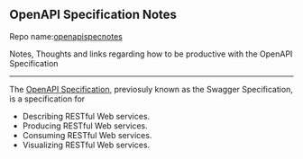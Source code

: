 ## OpenAPI Specification Notes
Repo name:[openapispecnotes](https://github.com/iggym/openapispecnotes)


 Notes, Thoughts and links regarding how to be productive with the OpenAPI Specification

---

The [OpenAPI Specification](https://en.wikipedia.org/wiki/OpenAPI_Specification), previosuly known as the Swagger Specification, is a specification for 
* Describing RESTful Web services.
* Producing RESTful Web services.
* Consuming RESTful Web services.
* Visualizing RESTful Web services.
